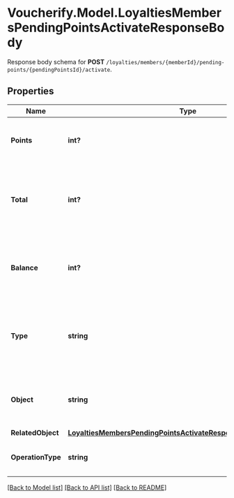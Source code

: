 # Voucherify.Model.LoyaltiesMembersPendingPointsActivateResponseBody
Response body schema for **POST** `/loyalties/members/{memberId}/pending-points/{pendingPointsId}/activate`.

## Properties

Name | Type | Description | Notes
------------ | ------------- | ------------- | -------------
**Points** | **int?** | The number of pending points added to the loyalty card. | [optional] 
**Total** | **int?** | Total number of points incurred over the lifespan of the loyalty card, minus the expired points. | [optional] 
**Balance** | **int?** | The current number of loyalty points after the pending points have been added. | [optional] 
**Type** | **string** | The type of the voucher being modified. For pending points, it is always &#x60;loyalty_card&#x60;. | [optional] [default to TypeEnum.LoyaltyCard]
**Object** | **string** | The type of the object represented by JSON. Default is &#x60;balance&#x60;. | [optional] [default to ObjectEnum.Balance]
**RelatedObject** | [**LoyaltiesMembersPendingPointsActivateResponseBodyRelatedObject**](LoyaltiesMembersPendingPointsActivateResponseBodyRelatedObject.md) |  | [optional] 
**OperationType** | **string** | The type of the operation being performed. | [optional] [default to OperationTypeEnum.MANUAL]

[[Back to Model list]](../README.md#documentation-for-models) [[Back to API list]](../README.md#documentation-for-api-endpoints) [[Back to README]](../README.md)

